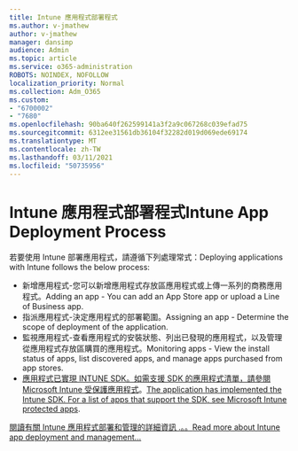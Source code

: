 ```yaml
---
title: Intune 應用程式部署程式
ms.author: v-jmathew
author: v-jmathew
manager: dansimp
audience: Admin
ms.topic: article
ms.service: o365-administration
ROBOTS: NOINDEX, NOFOLLOW
localization_priority: Normal
ms.collection: Adm_O365
ms.custom:
- "6700002"
- "7680"
ms.openlocfilehash: 90ba640f262599141a3f2a9c067268c039efad75
ms.sourcegitcommit: 6312ee31561db36104f32282d019d069ede69174
ms.translationtype: MT
ms.contentlocale: zh-TW
ms.lasthandoff: 03/11/2021
ms.locfileid: "50735956"
---
```

# <a name="intune-app-deployment-process"></a><span data-ttu-id="4a691-102">Intune 應用程式部署程式</span><span class="sxs-lookup"><span data-stu-id="4a691-102">Intune App Deployment Process</span></span>

<span data-ttu-id="4a691-103">若要使用 Intune 部署應用程式，請遵循下列處理常式：</span><span class="sxs-lookup"><span data-stu-id="4a691-103">Deploying applications with Intune follows the below process:</span></span>

- <span data-ttu-id="4a691-104">新增應用程式-您可以新增應用程式存放區應用程式或上傳一系列的商務應用程式。</span><span class="sxs-lookup"><span data-stu-id="4a691-104">Adding an app - You can add an App Store app or upload a Line of Business app.</span></span>
- <span data-ttu-id="4a691-105">指派應用程式-決定應用程式的部署範圍。</span><span class="sxs-lookup"><span data-stu-id="4a691-105">Assigning an app - Determine the scope of deployment of the application.</span></span>
- <span data-ttu-id="4a691-106">監視應用程式-查看應用程式的安裝狀態、列出已發現的應用程式，以及管理從應用程式存放區購買的應用程式。</span><span class="sxs-lookup"><span data-stu-id="4a691-106">Monitoring apps - View the install status of apps, list discovered apps, and manage apps purchased from app stores.</span></span>
- <span data-ttu-id="4a691-107">[應用程式已實現 INTUNE SDK。如需支援 SDK 的應用程式清單，請參閱 Microsoft Intune 受保護應用程式](https://docs.microsoft.com/mem/intune/apps/apps-supported-intune-apps)。</span><span class="sxs-lookup"><span data-stu-id="4a691-107">[The application has implemented the Intune SDK. For a list of apps that support the SDK, see Microsoft Intune protected apps](https://docs.microsoft.com/mem/intune/apps/apps-supported-intune-apps).</span></span>

[<span data-ttu-id="4a691-108">閱讀有關 Intune 應用程式部署和管理的詳細資訊 .。。</span><span class="sxs-lookup"><span data-stu-id="4a691-108">Read more about Intune app deployment and management...</span></span>](https://docs.microsoft.com/mem/intune/apps/app-management)
